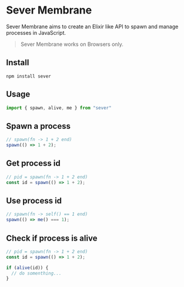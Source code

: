 # Sever Membrane

Sever Membrane aims to create an Elixir like API to spawn and manage processes in JavaScript.

> Sever Membrane works on Browsers only.

## Install

```shell
npm install sever
```

## Usage


```js
import { spawn, alive, me } from "sever"
```

## Spawn a process

```js
// spawn(fn -> 1 + 2 end)
spawn(() => 1 + 2);
```

## Get process id

```js
// pid = spawn(fn -> 1 + 2 end)
const id = spawn(() => 1 + 2);
```

## Use process id

```js
// spawn(fn -> self() == 1 end)
spawn(() => me() === 1);
```

## Check if process is alive

```js
// pid = spawn(fn -> 1 + 2 end)
const id = spawn(() => 1 + 2);

if (alive(id)) {
  // do somenthing...
}
```
